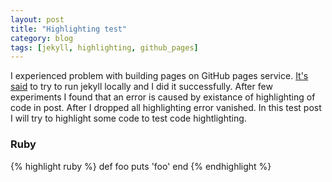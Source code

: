 ```yaml
---
layout: post
title: "Highlighting test"
category: blog 
tags: [jekyll, highlighting, github_pages]
---
```

I experienced problem with building pages on GitHub pages service. [It's said](https://help.github.com/articles/using-jekyll-with-pages) to try to run jekyll locally and I did it successfully. After few experiments I found that an error is caused by existance of highlighting of code in post. After I dropped all highlighting error vanished. In this test post I will try to highlight some code to test code hightlighting.

### Ruby

{% highlight ruby %}
def foo
  puts 'foo'
end
{% endhighlight %}

